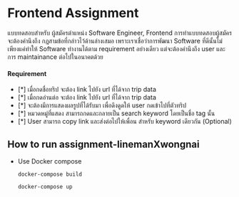 # Frontend Assignment

แบบทดสอบสำหรับ ผู้สมัครตำแหน่ง Software Engineer, Frontend การทำแบบทดสอบผู้สมัครจะต้องคำนึงถึง กฎสามข้อที่กล่าวไว้ด้านล่างเสมอ เพราะเราเชื่อว่าการพัฒนา Software ที่ดีนั้นไม่เพียงแค่ทำให้ Software ทำงานได้ตาม requirement อย่างเดียว แต่จะต้องคำนึงถึง user และการ maintainance ต่อไปในอนาคตด้วย

#### Requirement

- [*] เมื่อกดชื่อทริป จะต้อง link ไปยัง url ที่ได้จาก trip data
- [*] เมื่อกดอ่านต่อ จะต้อง link ไปยัง url ที่ได้จาก trip data
- [*] จะต้องมีการแสดงผลรูปที่ได้รับมา เพื่อดึงดูดให้ user กดเข้าไปที่ตัวทริป
- [*] หมวดหมู่ที่แสดง สามารถกดและกลายเป็น search keyword โดยเป็นชื่อ tag นั้น
- [*] User สามารถ copy link และส่งต่อไปให้เพื่อน สำหรับ keyword เดียวกัน (Optional)

## How to run assignment-linemanXwongnai 
* Use Docker compose
  ```
  docker-compose build

  docker-compose up
  ```

